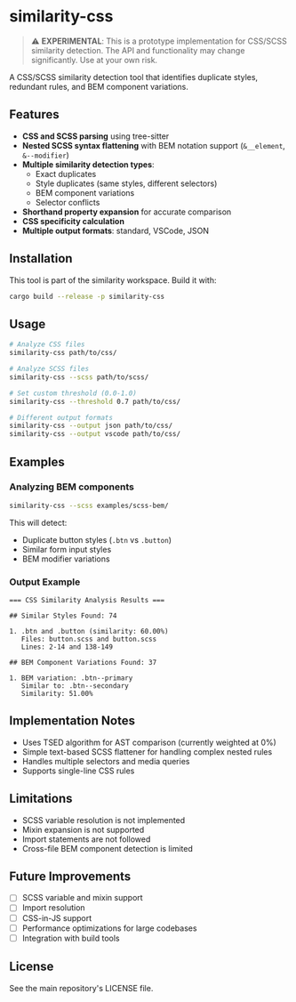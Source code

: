 # similarity-css

> ⚠️ **EXPERIMENTAL**: This is a prototype implementation for CSS/SCSS similarity detection. The API and functionality may change significantly. Use at your own risk.

A CSS/SCSS similarity detection tool that identifies duplicate styles, redundant rules, and BEM component variations.

## Features

- **CSS and SCSS parsing** using tree-sitter
- **Nested SCSS syntax flattening** with BEM notation support (`&__element`, `&--modifier`)
- **Multiple similarity detection types**:
  - Exact duplicates
  - Style duplicates (same styles, different selectors)
  - BEM component variations
  - Selector conflicts
- **Shorthand property expansion** for accurate comparison
- **CSS specificity calculation**
- **Multiple output formats**: standard, VSCode, JSON

## Installation

This tool is part of the similarity workspace. Build it with:

```bash
cargo build --release -p similarity-css
```

## Usage

```bash
# Analyze CSS files
similarity-css path/to/css/

# Analyze SCSS files
similarity-css --scss path/to/scss/

# Set custom threshold (0.0-1.0)
similarity-css --threshold 0.7 path/to/css/

# Different output formats
similarity-css --output json path/to/css/
similarity-css --output vscode path/to/css/
```

## Examples

### Analyzing BEM components

```bash
similarity-css --scss examples/scss-bem/
```

This will detect:
- Duplicate button styles (`.btn` vs `.button`)
- Similar form input styles
- BEM modifier variations

### Output Example

```
=== CSS Similarity Analysis Results ===

## Similar Styles Found: 74

1. .btn and .button (similarity: 60.00%)
   Files: button.scss and button.scss
   Lines: 2-14 and 138-149

## BEM Component Variations Found: 37

1. BEM variation: .btn--primary
   Similar to: .btn--secondary
   Similarity: 51.00%
```

## Implementation Notes

- Uses TSED algorithm for AST comparison (currently weighted at 0%)
- Simple text-based SCSS flattener for handling complex nested rules
- Handles multiple selectors and media queries
- Supports single-line CSS rules

## Limitations

- SCSS variable resolution is not implemented
- Mixin expansion is not supported
- Import statements are not followed
- Cross-file BEM component detection is limited

## Future Improvements

- [ ] SCSS variable and mixin support
- [ ] Import resolution
- [ ] CSS-in-JS support
- [ ] Performance optimizations for large codebases
- [ ] Integration with build tools

## License

See the main repository's LICENSE file.